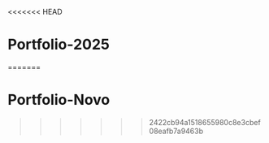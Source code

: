 <<<<<<< HEAD
# Portfolio-2025
=======
# Portfolio-Novo
>>>>>>> 2422cb94a1518655980c8e3cbef08eafb7a9463b

